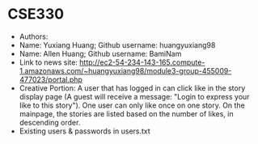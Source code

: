 # CSE330
- Authors:
- Name: Yuxiang Huang; Github username: huangyuxiang98
- Name: Allen Huang; Github username: BamiNam
- Link to news site: http://ec2-54-234-143-165.compute-1.amazonaws.com/~huangyuxiang98/module3-group-455009-477023/portal.php
- Creative Portion: A user that has logged in can click like in the story display page (A guest will receive a message: "Login to express your like to this story"). One user can only like once on one story. On the mainpage, the stories are listed based on the number of likes, in descending order.
- Existing users & passwords in users.txt
